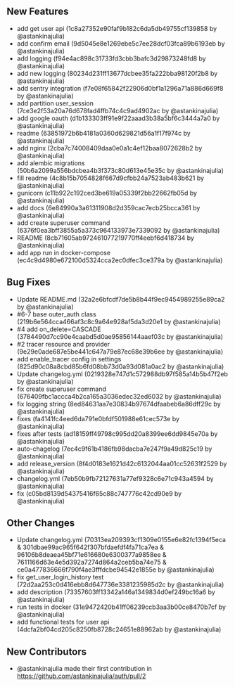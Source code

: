 ## New Features
* add get user api (1c8a27352e90faf9b182c6da5db49755cf139858 by @astankinajulia)
* add confirm email (9d5045e8e1269ebe5c7ee28dcf03fca89b6193eb by @astankinajulia)
* add logging (f94e4ac898c31733fd3cbb3bafc3d29873248fd8 by @astankinajulia)
* add new logging (80234d231ff13677dcbee35fa222bba98120f2b8 by @astankinajulia)
* add sentry integration (f7e08f65842f22906d0bf1a1296a71a886d669f8 by @astankinajulia)
* add partition user_session (7ce3e2f53a20a76d678fad4ffb74c4c9ad4902ac by @astankinajulia)
* add google oauth (d1b133303ff91e9f22aaad3b38a5bf6c3444a7a0 by @astankinajulia)
* readme (63851972b6b4181a0360d629821d56a1f17f974c by @astankinajulia)
* add nginx (2cba7c74008409daa0e0a1c4ef12baa8072628b2 by @astankinajulia)
* add alembic migrations (50b6a2099a556bdcbea4b3f373c80d613e45e35c by @astankinajulia)
* fill readme (4c8b15b7054828f667d9cfbb24a7523ab483b621 by @astankinajulia)
* gunicorn (c11b922c192ced3be619a05339f2bb22662fb05d by @astankinajulia)
* add docs (6e84990a3a61311908d2d359cac7ecb25bcca361 by @astankinajulia)
* add create superuser command (6376f0ea3bff3855a5a373c964133973e7339092 by @astankinajulia)
* README (8cb71605ab972461077219770ff4eebf6d418734 by @astankinajulia)
* add app run in docker-compose (ec4c9d4980e672100d5324cca2ec0dfec3ce379a by @astankinajulia)

## Bug Fixes
* Update README.md (32a2e6bfcdf7de5b8b44f9ec9454989255e89ca2 by @astankinajulia)
* #6-7 base outer_auth class (219b6e564cca466af3c8c9a64e928af5da3d20e1 by @astankinajulia)
* #4 add on_delete=CASCADE (3784490d7cc90e4caabd5d0ae95856144aaef03c by @astankinajulia)
* #2 tracer resource and provider (9e29e0ade687e5be441c647a79e87ec68e39b6ee by @astankinajulia)
* add enable_tracer config in settings (825d90c08a8cbd85b6fd08bb73d0a93d081a0ac2 by @astankinajulia)
* Update changelog.yml (0219328e747d1c572988db97f585a14b5b47f2eb by @astankinajulia)
* fix create superuser command (676409fbc1accca4b2ca165a3036edec32ed6032 by @astankinajulia)
* fix logging string (8ed84631aa7e30834b97674dfaabeb6a86dff29c by @astankinajulia)
* fixes (fa4141fc4eed6da791e0bfdf501988e61cec573e by @astankinajulia)
* fixes after tests (ad18159ff49798c995dd20a8399ee6dd9845e70a by @astankinajulia)
* auto-chagelog (7ec4c9f61b4186fb98dacba7e247f9a49d825c19 by @astankinajulia)
* add release_version (8f4d0183e1621d42c6132044aa01cc52631f2529 by @astankinajulia)
* changelog.yml (7eb50b9fb72127631a77ef9328c6e71c943a4594 by @astankinajulia)
* fix (c05bd8139d54375416f65c88c747776c42cd90e9 by @astankinajulia)

## Other Changes
* Update changelog.yml (70313ea209393cf1309e0155e6e82fc1394f5eca & 301dbae99ac965f642f307bfdaefdf4fa71ca7ea & 96106b8deaea45bf71e616680e6300377a9858ee & 7611166d63e4e5d392a7274d864a2ceb5ba74e75 & ce0a477836666f790f4ae3fffdcbe94542e1855e by @astankinajulia)
* fix get_user_login_history test (72d2aa253c0d416ebb8d647736e3381235985d2c by @astankinajulia)
* add description (73357603ff13342a146a1349834d0ef249bc16a6 by @astankinajulia)
* run tests in docker (31e9472420b41ff06239ccb3aa3b00ce8470b7cf by @astankinajulia)
* add functional tests for user api (4dcfa2bf04cd205c8250fb8728c24651e88962ab by @astankinajulia)


## New Contributors
* @astankinajulia made their first contribution in https://github.com/astankinajulia/auth/pull/2

